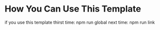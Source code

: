 # How You Can Use This Template

if you use this template thirst time: npm run global
next time: npm run link 
